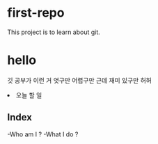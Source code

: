 # first-repo

This project is to learn about git.

<h1> hello </h1>

<p> 깃 공부가 이런 거 엿구만 어렵구만 근데 재미 있구만 허허 </p>

<li> 오늘 할 일 </li>

## Index

-Who am I ?
-What I do ? 

